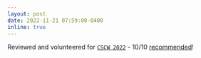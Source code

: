 ```yaml
---
layout: post
date: 2022-11-21 07:59:00-0400
inline: true
---
```


Reviewed and volunteered for [`CSCW 2022`](https://cscw.acm.org/2022/) - 10/10 [recommended](https://twitter.com/actuallysoham/status/1594982079259095042)!